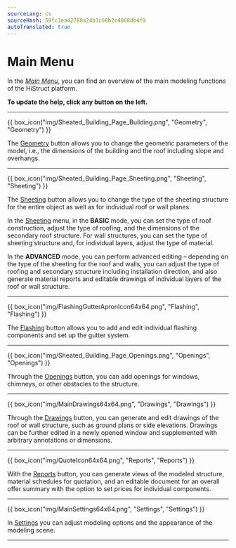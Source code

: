 ```yaml
---
sourceLang: cs
sourceHash: 59fc3ea42788a24b3c68b2c4068db4f9
autoTranslated: true
---
```


# Main Menu

  <p>In the <u><i>Main Menu</i></u>, you can find an overview of the main modeling functions of the HiStruct platform.
  
  <p><b>To update the help, click any button on the left.</b></p>

  <hr class="main">

{{ box_icon("img/Sheated_Building_Page_Building.png", "Geometry", "Geometry") }}

  <p>The <u>Geometry</u> button allows you to change the geometric parameters of the model, i.e., the dimensions of the building and the roof including slope and overhangs.</p>

  <hr class="main">

{{ box_icon("img/Sheated_Building_Page_Sheeting.png", "Sheeting", "Sheeting") }}

  <p>The <u>Sheeting</u> button allows you to change the type of the sheeting structure for the entire object as well as for individual roof or wall planes.</p>
  <p>In the <u>Sheeting</u> menu, in the <b>BASIC</b> mode, you can set the type of roof construction, adjust the type of roofing, and the dimensions of the secondary roof structure. For wall structures, you can set the type of sheeting structure and, for individual layers, adjust the type of material.</p>
  <p>In the <b>ADVANCED</b> mode, you can perform advanced editing – depending on the type of the sheeting for the roof and walls, you can adjust the type of roofing and secondary structure including installation direction, and also generate material reports and editable drawings of individual layers of the roof or wall structure.</p>

  <hr class="main">

{{ box_icon("img/FlashingGutterApronIcon64x64.png", "Flashing", "Flashing") }}

  <p>The <u>Flashing</u> button allows you to add and edit individual flashing components and set up the gutter system.</p>

  <hr class="main">

{{ box_icon("img/Sheated_Building_Page_Openings.png", "Openings", "Openings") }}

  <p>Through the <u>Openings</u> button, you can add openings for windows, chimneys, or other obstacles to the structure.</p>

  <hr class="main">

{{ box_icon("img/MainDrawings64x64.png", "Drawings", "Drawings") }}

  <p>Through the <u>Drawings</u> button, you can generate and edit drawings of the roof or wall structure, such as ground plans or side elevations. Drawings can be further edited in a newly opened window and supplemented with arbitrary annotations or dimensions.</p>

  <hr class="main">

{{ box_icon("img/QuoteIcon64x64.png", "Reports", "Reports") }}

  <p>With the <u>Reports</u> button, you can generate views of the modeled structure, material schedules for quotation, and an editable document for an overall offer summary with the option to set prices for individual components.</p>

  <hr class="main">

{{ box_icon("img/MainSettings64x64.png", "Settings", "Settings") }}

  <p>In <u>Settings</u> you can adjust modeling options and the appearance of the modeling scene.</p>

  <hr class="main">

<!-- product: HiStruct Building Configurator -->
